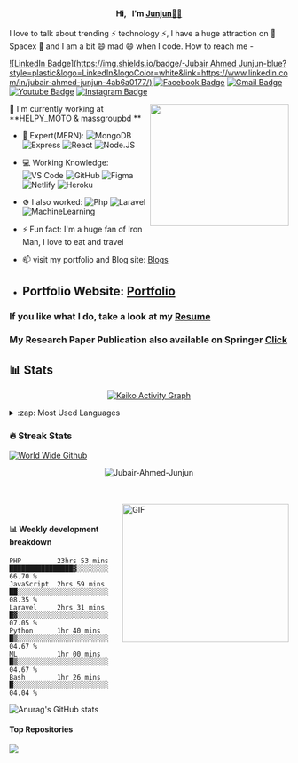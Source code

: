 <!-- [![MasterHead](https://media-exp1.licdn.com/dms/image/C5616AQHIU2Ud3lvLjA/profile-displaybackgroundimage-shrink_200_800/0/1611504817512?e=1646870400&v=beta&t=UsStMUPBJ7koCHopJ__8cb7xYoqlF_lqvxm8Z6rXDnQ)](https://Jubair-Ahmed-Junjun.github.io) -->
<h4 align="center">Hi,&nbsp;&nbsp; I'm <a href="https://jubairahmedjunjun.netlify.app/" target="_blank">Junjun👨‍⚖️</a></h4>

<!--[![Typing SVG](https://readme-typing-svg.herokuapp.com?color=%2336BCF7&center=true&vCenter=true&width=600&lines=Welcome+to+My+Profile!;Over+4+years+of+programming+experience;Always+learning+new+things+;Machine+learning+enthusiast+;)](https://git.io/typing-svg)-->

I love to talk about trending ⚡ technology ⚡, I have a huge attraction on 🔭 Spacex 🔭 and I am a bit 😄 mad 😄 when I code. How to reach me -

[![LinkedIn Badge](https://img.shields.io/badge/-Jubair Ahmed Junjun-blue?style=plastic&logo=LinkedIn&logoColor=white&link=https://www.linkedin.com/in/jubair-ahmed-junjun-4ab6a0177/)](https://www.linkedin.com/in/jubair-ahmed-junjun-4ab6a0177/)
[![Facebook Badge](https://img.shields.io/badge/-jubair.junjun-blue?style=plastic&logo=Facebook&logoColor=white&link=https://www.facebook.com/jubair.junjun/)](https://www.facebook.com/jubair.junjun/)
[![Gmail Badge](https://img.shields.io/badge/-jubair.ahmed.junjun@gmail.com-c14438?style=plastic&logo=Gmail&logoColor=white&link=mailto:jubair.ahmed.junjun@gmail.com)](mailto:jubair.ahmed.junjun@gmail.com)
[![Youtube Badge](https://img.shields.io/badge/-JubairAhmedJunjun/-darkred?style=plastic&logo=youtube&logoColor=white&link=https://www.youtube.com/channel/UCQZ7-RwAMzh902nmjGRlOtw)](https://www.youtube.com/channel/UCQZ7-RwAMzh902nmjGRlOtw)
[![Instagram Badge](https://img.shields.io/badge/-jubair_ahmed_junjun-purple?style=plastic&logo=instagram&logoColor=white&link=https://www.instagram.com/jubair_ahmed_junjun/)](https://www.instagram.com/jubair_ahmed_junjun/)
<!-- <a href="https://www.linkedin.com/in/jubair-ahmed-junjun-4ab6a0177/">
  <img align="left" alt="jubair-ahmed-junjun's LinkedIN" width="22px" src="https://raw.githubusercontent.com/peterthehan/peterthehan/master/assets/linkedin.svg" />
</a>
![](https://visitor-badge.glitch.me/badge?page_id=Jubair-Ahmed-Junjun.Jubair-Ahmed-Junjun)
-->
 <img align="right" width="250" height="220" src="https://i.pinimg.com/originals/47/f0/34/47f0342cec72b800463bf003eac1257e.gif">
 
 
 🏢 I'm currently working at **HELPY_MOTO & massgroupbd **
 
- 🚀 Expert(MERN):
  ![MongoDB](https://img.shields.io/badge/-MongoDB-8fcfd1?style=plastic&logo=MongoDB)
  ![Express](https://img.shields.io/badge/-Express-blasck?style=plastic&logo=express)
  ![React](https://img.shields.io/badge/-React-3b2e5a?style=plastic&logo=react)
  ![Node.JS](https://img.shields.io/badge/-Node.JS-black?style=plastic&logo=Node.JS)
<!--
- 🚀 Comfortable:
  ![JavaScript](https://img.shields.io/badge/-JavaScript-black?style=plastic&logo=javascript)
  ![HTML5](https://img.shields.io/badge/-HTML5-E34F26?style=plastic&logo=html5&logoColor=white)
  ![CSS3](https://img.shields.io/badge/-CSS3-1572B6?style=plastic&logo=css3)
  ![Bootstrap](https://img.shields.io/badge/-Bootstrap-563D7C?style=plastic&logo=bootstrap)
  ![TailwindCSS](https://img.shields.io/badge/-TailwindCSS-563D7C?style=plastic&logo=tailwindCSS)
  ![DaisyUI](https://img.shields.io/badge/-DaisyUI-563D7C?style=plastic&logo=DaisyUI) 
  -->
- 💻 Working Knowledge:
  ![VS Code](https://img.shields.io/badge/-VS%20Code-007ACC?style=plastic&logo=visual-studio-code)
  ![GitHub](https://img.shields.io/badge/-GitHub-181717?style=plastic&logo=github)
  ![Figma](https://img.shields.io/badge/-Figma-181717?style=plastic&logo=figma)
  ![Netlify](https://img.shields.io/badge/-Netlify-181717?style=plastic&logo=netlify)
  ![Heroku](https://img.shields.io/badge/-Heroku-181717?style=plastic&logo=heroku)
- ⚙️ I also worked: ![Php](https://img.shields.io/badge/-php-394989?style=plastic&logo=php) ![Laravel](https://img.shields.io/badge/-laravel-3f4441?style=plastic&logo=laravel) ![MachineLearning](https://img.shields.io/badge/-MachineLearning-336791?style=plastic&logo=machinelearning)
 
- ⚡️ Fun fact: I'm a huge fan of Iron Man, I love to eat and travel
- 📫 visit my portfolio and Blog site: <a href="https://jubairahmedjunjun.blogspot.com/" target="_blank">Blogs</a>
- <h2>Portfolio Website: <a href="https://jubairahmedjunjun.netlify.app/" target="_blank">Portfolio</a></h2>

<h3>If you like what I do, take a look at my <a href="https://drive.google.com/file/d/1Jrpi2roOCiKXFHH42sglymVxugXchWxX/view?usp=sharing" target="_blank">Resume</a></h3>

<h3>My Research Paper Publication also available on Springer <a href="https://link.springer.com/chapter/10.1007/978-981-16-7597-3_12" target="_blank">Click</a></h3>

<h2>📊 Stats</h2>

<p align="center">
<a href="https://github.com/ashutosh00710/github-readme-activity-graph"><img alt="Keiko Activity Graph" src="https://activity-graph.herokuapp.com/graph?username=Jubair-Ahmed-Junjun&bg_color=1F222E&color=F8D866&line=F85D7F&point=FFFFFF&hide_border=true" /></a>
</p>
<details>
  <summary>:zap: Most Used Languages</summary>
<img src="https://github-readme-stats.vercel.app/api/top-langs/?username=Jubair-Ahmed-Junjun&langs_count=10&layout=compact&theme=vue-dark" alt="" title="Most used languages" /> 
</details> 

<!-- <details>
  <summary>:zap: GitHub Stats</summary>

  <img align="left" alt="Jubair's GitHub Stats" src="https://github-readme-stats.vercel.app/api?username=Jubair-Ahmed-Junjun&show_icons=true&hide_border=true" />

</details>
 -->


<h3>🔥 Streak Stats</h3>

  [![World Wide Github](https://git-stars.com/share/embed/Jubair-Ahmed-Junjun.svg)](https://git-stars.com/user/Jubair-Ahmed-Junjun)

<p align="center">
  <img src="http://github-readme-streak-stats.herokuapp.com?user=Jubair-Ahmed-Junjun&theme=dracula" alt="Jubair-Ahmed-Junjun" />
</p>
<br />
<br />


  <img align="right" alt="GIF" src="https://github.com/abhisheknaiidu/abhisheknaiidu/blob/master/code.gif?raw=true" width="300" height="250" />
  <br>
  
#### :bar_chart: Weekly development breakdown

<!--START_SECTION:waka-->
```text
PHP         23hrs 53 mins  ████████████████▓░░░░░░░░   66.70 % 
JavaScript  2hrs 59 mins   ██░░░░░░░░░░░░░░░░░░░░░░░   08.35 % 
Laravel     2hrs 31 mins   █▓░░░░░░░░░░░░░░░░░░░░░░░   07.05 % 
Python      1hr 40 mins    █▒░░░░░░░░░░░░░░░░░░░░░░░   04.67 % 
ML          1hr 00 mins    █▒░░░░░░░░░░░░░░░░░░░░░░░   04.67 % 
Bash        1hr 26 mins    █░░░░░░░░░░░░░░░░░░░░░░░░   04.04 % 
```



<!-- | <a href="https://github.com/Jubair-Ahmed-Junjun/github-readme-stats"><img align="center" src="https://github-readme-stats.vercel.app/api?username=Jubair-Ahmed-Junjun&show_icons=true&include_all_commits=true&theme=buefy&hide_border=true" alt="Jubair-Ahmed-Junjun's github stats" /></a> | <a href="https://github.com/Jubair-Ahmed-Junjun/github-readme-stats"><img align="center" src="https://github-readme-stats.vercel.app/api/top-langs/?username=Jubair-Ahmed-Junjun&layout=compact&theme=buefy&hide_border=true" /></a> |
| ------------- | ------------- | -->


![Anurag's GitHub stats](https://github-readme-stats.vercel.app/api?username=Jubair-Ahmed-Junjun&count_private=true) 

#### Top Repositories
<a align="center" href="https://github.com/Jubair-Ahmed-Junjun/github-readme-stats">
  <img align="center" src="https://github-readme-stats.vercel.app/api/pin/?username=Jubair-Ahmed-Junjun&repo=github-readme-stats&theme=buefy" />
</a>


<br />
<br />



